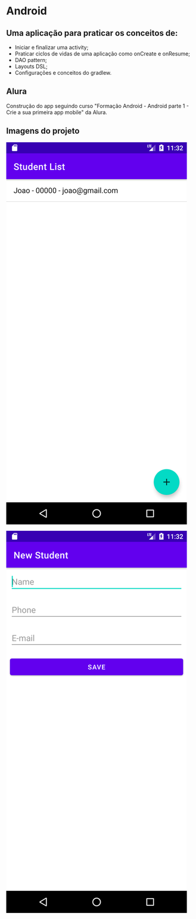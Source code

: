 # Android 

## Uma aplicação para praticar os conceitos de:
- Iniciar e finalizar uma activity;
- Praticar ciclos de vidas de uma aplicação como onCreate e onResume;
- DAO pattern;
- Layouts DSL;
- Configurações e conceitos do gradlew.

## Alura
Construção do app seguindo curso "Formação Android - Android parte 1 - Crie a sua primeira app mobile" da Alura.

## Imagens do projeto
![Home](./screenshot_1.png)

![Home](./screenshot_2.png)